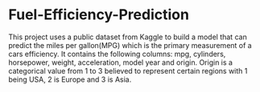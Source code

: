 # Fuel-Efficiency-Prediction
This project uses a public dataset from Kaggle to build a model that can predict the miles per gallon(MPG) which is the primary measurement of a cars efficiency.  It contains the following columns: mpg, cylinders, horsepower, weight, acceleration, model year and origin.  Origin is a categorical value from 1 to 3 believed to represent certain regions with 1 being USA, 2 is Europe and 3 is Asia.
